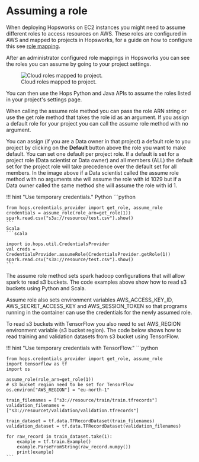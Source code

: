 # Assuming a role

When deploying Hopsworks on EC2 instances you might need to assume different roles to access resources
on AWS. These roles are configured in AWS and mapped to projects in Hopsworks, for a guide on how to
configure this see [role mapping](../role_mapping/#iam-role-mapping).

After an administrator configured role mappings in Hopsworks you can see the roles you can assume by going
to your project settings.

<p align="center">
  <figure>
    <img src="../../../assets/images/aws-role/project-cloud-roles.png" alt="Cloud roles mapped to project.">
    <figcaption>Cloud roles mapped to project.</figcaption>
  </figure>
</p>

You can then use the Hops Python and Java APIs to assume the roles listed in your project's settings page.

When calling the assume role method you can pass the role ARN string or use the get role method that takes
the role id as an argument. If you assign a default role for your project you can call
the assume role method with no argument.

You can assign (if you are a Data owner in that project) a default role to you project by clicking on the **Default** button above the role you want to make default. You can set one default per project role. If a default is set for
a project role (Data scientist or Data owner) and all members (ALL) the default set for the project role will take precedence over the default set for all members.
In the image above if a Data scientist called the assume role method with no arguments she will assume the role with id 1029 but if a Data owner
called the same method she will assume the role with id 1.

!!! hint "Use temporary credentials."
    Python
    ```python

    from hops.credentials_provider import get_role, assume_role
    credentials = assume_role(role_arn=get_role(1))
    spark.read.csv("s3a://resource/test.csv").show()
    ```
    Scala
    ```scala

    import io.hops.util.CredentialsProvider
    val creds = CredentialsProvider.assumeRole(CredentialsProvider.getRole(1))
    spark.read.csv("s3a://resource/test.csv").show()
    ```

The assume role method sets spark hadoop configurations that will allow spark to read s3 buckets. The code
examples above show how to read s3 buckets using Python and Scala.

Assume role also sets environment variables AWS_ACCESS_KEY_ID, AWS_SECRET_ACCESS_KEY and AWS_SESSION_TOKEN
so that programs running in the container can use the credentials for the newly assumed role.

To read s3 buckets with TensorFlow you also need to set AWS_REGION environment variable (s3 bucket region).
The code below shows how to read training and validation datasets from s3 bucket using TensorFlow.

!!! hint "Use temporary credentials with TensorFlow."
    ```python

    from hops.credentials_provider import get_role, assume_role
    import tensorflow as tf
    import os

    assume_role(role_arn=get_role(1))
    # s3 bucket region need to be set for TensorFlow
    os.environ["AWS_REGION"] = "eu-north-1"

    train_filenames = ["s3://resource/train/train.tfrecords"]
    validation_filenames = ["s3://resourcet/validation/validation.tfrecords"]

    train_dataset = tf.data.TFRecordDataset(train_filenames)
    validation_dataset = tf.data.TFRecordDataset(validation_filenames)

    for raw_record in train_dataset.take(1):
        example = tf.train.Example()
        example.ParseFromString(raw_record.numpy())
        print(example)
    ```
